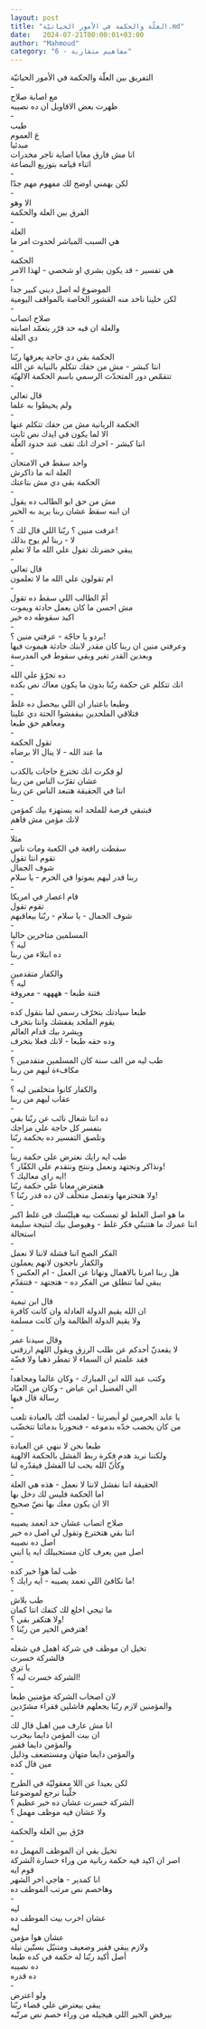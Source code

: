 ```yaml
---
layout: post
title: "العلّة والحكمة في الأمور الحياتيّة.md"
date:   2024-07-21T00:00:01+03:00
author: "Mahmoud"
category: "6 - مفاهيم متقاربة"
---
```

التفريق بين العلّة والحكمة في الأمور الحياتيّة\
-\
مع اصابة صلاح\
ظهرت بعض الاقاويل ان ده نصيبه\
-\
طيب\
ع العموم\
مبدئيا\
انا مش فارق معايا اصابة تاجر مخدرات\
اثناء قيامه بتوزيع البضاعة\
-\
لكن يهمني اوضح لك مفهوم مهم جدّا\
-\
الا وهو\
الفرق بين العلة والحكمة\
-\
العلة\
هي السبب المباشر لحدوث امر ما\
-\
الحكمة\
هي تفسير - قد يكون بشري او شخصي - لهذا الامر\
-\
الموضوع له اصل ديني كبير جدا\
لكن خلينا ناخد منه القشور الخاصة بالمواقف
اليومية\
-\
صلاح اتصاب\
والعلة ان فيه حد قرّر يتعمّد اصابته\
دي العلة\
-\
الحكمة بقي دي حاجة يعرفها ربّنا\
انتا كبشر - مش من حقك تتكلم بالنيابة عن الله\
تتقمّص دور المتحدّث الرسمي باسم الحكمة الالهيّة\
-\
قال تعالي\
ولم يحيطوا به علما\
-\
الحكمة الربانية مش من حقك تتكلم عنها\
الا لما يكون في ايدك نص ثابت\
انتا كبشر - اخرك انك تقف عند حدود العلّة\
-\
واحد سقط في الامتحان\
العلة انه ما ذاكرش\
الحكمة بقي دي مش بتاعتك\
-\
مش من حق ابو الطالب ده يقول\
ان ابنه سقط عشان ربنا يريد به الخير\
-\
عرفت منين ؟ ربّنا اللي قال لك ؟!\
لا - ربنا لم يوح بذلك\
يبقي حضرتك تقول علي الله ما لا تعلم\
-\
قال تعالي\
ام تقولون علي الله ما لا تعلمون\
-\
أمّ الطالب اللي سقط ده تقول\
مش احسن ما كان يعمل حادثة ويموت\
اكيد سقوطه ده خير\
-\
بردو يا حاجّة - عرفتي منين ؟!\
وعرفتي منين ان ربنا كان مقدر لابنك حادثة هيموت
فيها\
وبعدين القدر تغير وبقي سقوط في المدرسة\
-\
ده تجرّؤ علي الله\
انك تتكلم عن حكمة ربّنا بدون ما يكون معاك نص بكده\
-\
وطبعا باعتبار ان اللي بيحصل ده غلط\
فتلاقي الملحدين بيقفشوا الحتة دي علينا\
ومعاهم حق طبعا\
-\
تقول الحكمة\
ما عند الله - لا ينال الا برضاه\
-\
لو فكرت انك تخترع حاجات بالكدب\
عشان تقرّب الناس من ربنا\
انتا في الحقيقة هتبعد الناس عن ربنا\
-\
فبتبقي فرصة للملحد انه يستهزء بيك كمؤمن\
لانك مؤمن مش فاهم\
-\
مثلا\
سقطت رافعة في الكعبة ومات ناس\
تقوم انتا تقول\
شوف الجمال\
ربنا قدر ليهم يموتوا في الحرم - يا سلام\
-\
قام اعصار في امريكا\
تقوم تقول\
شوف الجمال - يا سلام - ربّنا بيعاقبهم\
-\
المسلمين متاخرين حاليا\
ليه ؟\
ده ابتلاء من ربنا\
-\
والكفار متقدمين\
ليه ؟\
فتنة طبعا - ههههه - معروفة\
-\
طبعا سيادتك بتخرّف رسمي لما بتقول كده\
يقوم الملحد يقفشك وانتا بتخرف\
ويشرد بيك قدام العالم\
وده حقه طبعا - لانك فعلا بتخرف\
-\
طب ليه من الف سنة كان المسلمين متقدمين ؟\
مكافءة ليهم من ربنا\
-\
والكفار كانوا متخلفين ليه ؟\
عقاب ليهم من ربنا\
-\
ده انتا شغال نائب عن ربّنا بقي\
بتفسر كل حاجة علي مزاجك\
وتلصق التفسير ده بحكمة ربّنا\
-\
طب ايه رايك نعترض علي حكمة ربنا\
ونذاكر ونجتهد ونعمل وننتج ونتقدم علي الكفّار ؟!\
ايه راي معاليك ؟!\
هتعترض معانا علي حكمة ربّنا\
ولا هتحترمها وتفضل متخلّف لان ده قدر ربّنا ؟!\
-\
ما هو اصل الغلط لو تمسكت بيه هيلبّسك في غلط اكبر\
انتا عمرك ما هتتبنّي فكر غلط - وهيوصل بيك لنتيجة
سليمة\
استحالة\
-\
الفكر الصح اننا فشلة لاننا لا نعمل\
والكفار ناجحون لانهم يعملون\
هل ربنا امرنا بالاهمال ونهانا عن العمل - ام العكس
؟\
يبقي لما تنطلق من الفكر ده - هتجتهد - فتتقدّم\
-\
قال ابن تيمية\
ان الله يقيم الدولة العادلة وان كانت كافرة\
ولا يقيم الدولة الظالمة وان كانت مسلمة\
-\
وقال سيدنا عمر\
لا يقعدنّ أحدكم عن طلب الرزق ويقول اللهم ارزقني\
فقد علمتم ان السماء لا تمطر ذهبا ولا فضّة\
-\
وكتب عبد الله ابن المبارك - وكان عالما ومجاهدا\
الي الفضيل ابن عياض - وكان من العبّاد\
رسالة قال فيها\
-\
يا عابد الحرمين لو أبصرتنا - لعلمت أنّك بالعبادة
تلعب\
من كان يخضب خدّه بدموعه - فنحورنا بدمائنا تتخضّب\
-\
طبعا نحن لا ننهي عن العبادة\
ولكننا نريد هدم فكرة ربط الفشل بالحكمة الالهية\
وكأنّ الله يحب لنا الفشل فيقدّره لنا\
-\
الحقيقة اننا نفشل لاننا لا نعمل - هذه هي العلة\
اما الحكمة فليس لك دخل بها\
الا ان يكون معك بها نصّ صحيح\
-\
صلاح اتصاب عشان حد اتعمد يصيبه\
انتا بقي هتخترع وتقول لي اصل ده خير\
اصل ده نصيبه\
اصل مين يعرف كان مستخبيلك ايه يا ابني\
-\
طب لما هوا خير كده\
ما نكافئ اللي تعمد يصيبه - ايه رايك ؟!\
-\
طب بلاش\
ما تيجي اخلع لك كتفك انتا كمان\
ولا هتكفر بقي ؟!\
هترفض الخير من ربّنا ؟!\
-\
تخيل ان موظف في شركة اهمل في شغله\
فالشركة خسرت\
يا تري\
الشركة خسرت ليه ؟!\
-\
لان اصحاب الشركة مؤمنين طبعا\
والمؤمنين لازم ربّنا يجعلهم فاشلين فقراء مشرّدين\
-\
انا مش عارف مين اهبل قال لك\
ان بيت المؤمن دايما بيخرب\
والمؤمن دايما فقير\
والمؤمن دايما متهان ومستضعف وذليل\
مين قال كده\
-\
لكن بعيدا عن اللا معقوليّة في الطرح\
خلّينا نرجع لموضوعنا\
الشركة خسرت عشان ده خير عظيم ؟\
ولا عشان فيه موظف مهمل ؟\
-\
فرّق بين العلة والحكمة\
-\
تخيل بقي ان الموظف المهمل ده\
اصر ان اكيد فيه حكمة ربانية من وراء خسارة الشركة\
قوم ايه\
انا كمدير - هاجي اخر الشهر\
وهاخصم نص مرتب الموظف ده\
-\
ليه\
عشان اخرب بيت الموظف ده\
ليه\
عشان هوا مؤمن\
ولازم يبقي فقير وضعيف ومتنيّل بستّين نيلة\
أصل أكيد ربّنا له حكمة في كده طبعا\
ده نصيبه\
ده قدره\
-\
ولو اعترض\
يبقي بيعترض علي قضاء ربّنا\
بيرفض الخير اللي هيجيله من وراء خصم نص مرتّبه

